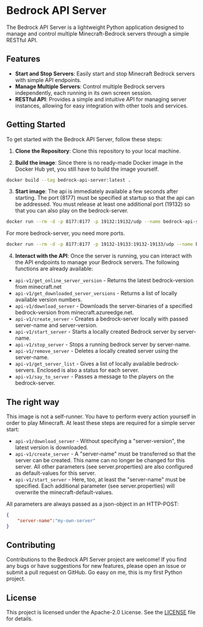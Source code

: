 # Bedrock API Server

The Bedrock API Server is a lightweight Python application designed to manage and control multiple Minecraft-Bedrock servers through a simple RESTful API.

## Features

- **Start and Stop Servers**: Easily start and stop Minecraft Bedrock servers with simple API endpoints.
- **Manage Multiple Servers**: Control multiple Bedrock servers independently, each running in its own screen session.
- **RESTful API**: Provides a simple and intuitive API for managing server instances, allowing for easy integration with other tools and services.

## Getting Started

To get started with the Bedrock API Server, follow these steps:

1. **Clone the Repository**: Clone this repository to your local machine.

2. **Build the image**: Since there is no ready-made Docker image in the Docker Hub yet, you still have to build the image yourself.
```bash
docker build --tag bedrock-api-server:latest .
```

3. **Start image**: The api is immediately available a few seconds after starting. The port (8177) must be specified at startup so that the api can be addressed. You must release at least one additional port (19132) so that you can also play on the bedrock-server.
```bash
docker run --rm -d -p 8177:8177 -p 19132:19132/udp --name bedrock-api-server bedrock-api-server:latest
```
For more bedrock-server, you need more ports.
```bash
docker run --rm -d -p 8177:8177 -p 19132-19133:19132-19133/udp --name bedrock-api-server bedrock-api-server:latest
```

4. **Interact with the API**: Once the server is running, you can interact with the API endpoints to manage your Bedrock servers. The following functions are already available:
- `api-v1/get_online_server_version` - Returns the latest bedrock-version from minecraft.net
- `api-v1/get_downloaded_server_versions` - Returns a list of locally available version numbers.
- `api-v1/download_server` - Downloads the server-binaries of a specified bedrock-version from minecraft.azureedge.net.
- `api-v1/create_server` - Creates a bedrock-server locally with passed server-name and server-version.
- `api-v1/start_server` - Starts a locally created Bedrock server by server-name.
- `api-v1/stop_server` - Stops a running bedrock server by server-name.
- `api-v1/remove_server` - Deletes a locally created server using the server-name.
- `api-v1/get_server_list` - Gives a list of locally available bedrock-servers. Enclosed is also a status for each server.
- `api-v1/say_to_server` - Passes a message to the players on the bedrock-server.

## The right way
This image is not a self-runner. You have to perform every action yourself in order to play Minecraft. At least these steps are required for a simple server start:
- `api-v1/download_server` - Without specifying a "server-version", the latest version is downloaded.
- `api-v1/create_server` - A "server-name" must be transferred so that the server can be created. This name can no longer be changed for this server. All other parameters (see server.properties) are also configured as default-values for this server.
- `api-v1/start_server` - Here, too, at least the "server-name" must be specified. Each additional parameter (see server.properties) will overwrite the minecraft-default-values.

All parameters are always passed as a json-object in an HTTP-POST:
```json
{
    "server-name":"my-own-server"
}
```


## Contributing

Contributions to the Bedrock API Server project are welcome! If you find any bugs or have suggestions for new features, please open an issue or submit a pull request on GitHub. Go easy on me, this is my first Python project.

## License

This project is licensed under the Apache-2.0 License. See the [LICENSE](LICENSE) file for details.

